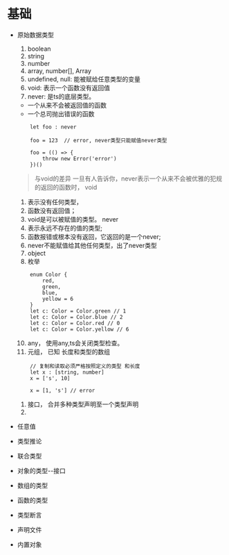 # 基础

- 原始数据类型
    1. boolean
    2. string
    3. number
    4. array, number[], Array<number>
    5. undefined, null: 能被赋给任意类型的变量
    6. void: 表示一个函数没有返回值
    7. never: 是ts的底层类型。

    - 一个从来不会被返回值的函数
    - 一个总司抛出错误的函数

    ```
        let foo : never

        foo = 123  // error, never类型只能赋值never类型

        foo = (() => {
            throw new Error('error')
        })()
    ```

  > 与void的差异 一旦有人告诉你，never表示一个从来不会被优雅的犯规的返回的函数时， void
    1. 表示没有任何类型，
    2. 函数没有返回值；
    3. void是可以被赋值的类型。 never
    1. 表示永远不存在的值的类型;
    2. 函数报错或根本没有返回，它返回的是一个never;
    3. never不能赋值给其他任何类型，出了never类型
    8. object
    9. 枚举
    ```
        enum Color {
            red,
            green,
            blue,
            yellow = 6
        }
        let c: Color = Color.green // 1
        let c: Color = Color.blue // 2
        let c: Color = Color.red // 0
        let c: Color = Color.yellow // 6
    ```
    10. any， 使用any,ts会关闭类型检查。
    11. 元组， 已知 长度和类型的数组
    ```
        // 复制和读取必须严格按照定义的类型 和长度
        let x : [string, number]
        x = ['s', 10]

        x = [1, 's'] // error
    ```
    1. 接口， 合并多种类型声明至一个类型声明
    2.
- 任意值
- 类型推论
- 联合类型
- 对象的类型--接口
- 数组的类型
- 函数的类型
- 类型断言
- 声明文件
- 内置对象

